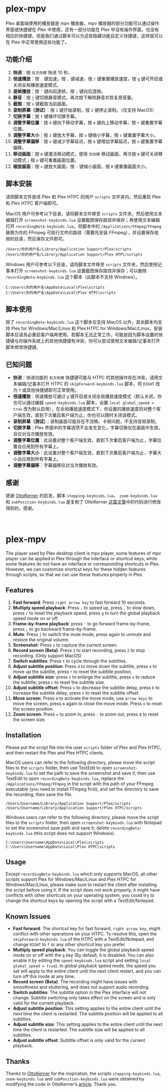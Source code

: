 # plex-mpv
Plex 桌面端使用的播放器是 mpv 播放器，mpv 播放器的部分功能可以通过操作界面或快捷键在 Plex 中使用，还有一部分功能在 Plex 中没有操作界面，也没有相应的快捷键，但是我们通过脚本可以为这些隐藏功能自定义快捷键，这样就可以在 Plex 中正常使用这些功能了。


## 功能介绍

01. **快进**：按 `右方向键` 快进 10 秒。
02. **倍速播放**：按 `.` 键加速，按 `,` 键减速，按 `/` 键重置播放速度，按 `g` 键可开启或关闭全局播放速度模式。
03. **逐帧播放**：按 `’` 键向前逐帧，按 `;` 键向后逐帧。
04. **静音**：按 `j` 键切换静音模式，再次按下解除静音并恢复原音量。
05. **截图**：按 `s` 键截取当前画面。
06. **录制屏幕（测试）**：按 `1` 键开始录制，按 `2` 键停止录制。（仅支持 MacOS）
07. **切换字幕**：按 `t` 键循环切换字幕。
08. **调整字幕位置**：按 `d` 键向下移动字幕，按 `e` 键向上移动字幕，按 `r` 键重置字幕位置。
09. **调整字幕大小**：按 `z` 键放大字幕，按 `x` 键缩小字幕，按 `c` 键重置字幕大小。
10. **调整字幕偏移**：按 `v` 键减少字幕延迟，按 `b` 键增加字幕延迟，按 `n` 键重置字幕偏移。
11. **移动画面**：按 `m` 键激活移动模式，使用 `方向键` 移动画面，再次按 `m` 键可关闭移动模式；按 `o` 键可重置画面位置。
12. **缩放画面**：按 `=` 键放大画面，按 `-` 键缩小画面，按 `0` 键重置画面大小。


## 脚本安装

请把脚本文件放进 Plex 和 Plex HTPC 的用户 `scripts` 文件夹内，然后重启 Plex 和 Plex HTPC 客户端即可。

MacOS 用户可参考以下目录，请将脚本文件移至 `scripts` 文件夹，然后使用文本编辑打开 `screenshot-keybinds.lua` 设置截图保存路径并保存；再使用文本编辑打开 `recordingBeta-keybinds.lua`，将脚本中的 `/Applications/FFmpeg/FFmpeg` 替换为你的 FFmpeg 可执行文件的路径（需要先安装 FFmpeg），并设置保存视频的目录，然后保存文件即可。
```
/Users/你的用户名/Library/Application Support/Plex/scripts
/Users/你的用户名/Library/Application Support/Plex HTPC/scripts
```
Windows 用户可参考以下目录，请将脚本文件移至 `scripts` 文件夹，然后使用记事本打开 `screenshot-keybinds.lua` 设置截图保存路径并保存；可以删除 `recordingBeta-keybinds.lua` 这个脚本（此脚本不支持 Windows）。
```
C:\Users\你的用户名\AppData\Local\Plex\scripts
C:\Users\你的用户名\AppData\Local\Plex HTPC\scripts
```
## 脚本使用

除了 `recordingBeta-keybinds.lua` 这个脚本仅支持 MacOS 以外，其余脚本均支持 Plex for Windows/Mac/Linux 和 Plex HTPC for Windows/Mac/Linux，安装脚本后请务必重启客户端再使用，若脚本无法正常工作，可能是因为脚本设置的快捷键与你操作系统上的其他快捷键有冲突，你可以尝试使用文本编辑/记事本打开脚本修改快捷键。


## 已知问题

- **快进**：快进功能的 `右方向键` 快捷键可能与 HTPC 的其他操作存在冲突，请用文本编辑/记事本打开 HTPC 的 `skipForward-keybinds.lua` 脚本，将 `RIGHT` 改为 `f` 或其他快捷键即可正常使用。
- **倍速播放**：倍速播放可通过 `g` 键开启或关闭全局播放速度模式（默认关闭，你也可以通过编辑 `speed-keybinds.lua` 脚本，设置 `local global_speed = true` 改为默认启用），在全局播放速度模式下，你设置的播放速度将对整个客户端生效，直到下次重启客户端为止，你也可以随时关闭该模式。
- **录制屏幕（测试）**：录制画面可能存在不流畅、卡顿问题，不支持音频录制。
- **切换字幕**：Plex 界面中的字幕选项不会发生变化，字幕切换仅在画面中生效，且仅对当次播放有效。
- **调整字幕位置**：此设置对整个客户端生效，直到下次重启客户端为止，字幕位置会应用到所有字幕上。
- **调整字幕大小**：此设置对整个客户端生效，直到下次重启客户端为止，字幕大小会应用到所有字幕上。
- **调整字幕偏移**：字幕偏移仅对当次播放有效。


## 感谢

感谢 [OttoKerner](https://forums.plex.tv/u/OttoKerner) 的启发，脚本 `stepping-keybinds.lua`、 `zoom-keybinds.lua` 和 `subPosition-keybinds.lua` 是复制了 OttoKerner [这篇文章](https://forums.plex.tv/t/use-mpv-features-which-are-not-exposed-in-plex-for-windows-mac-linux-and-plex-htpc/830025/1)中的代码进行修改得到的，感谢。

　

# plex-mpv
The player used by Plex desktop client is mpv player, some features of mpv player can be applied in Plex through the interface or shortcut keys, while some features do not have an interface or corresponding shortcuts in Plex. However, we can customize shortcut keys for these hidden features through scripts, so that we can use these features properly in Plex.


## Features

01. **Fast forward**: Press `right arrow key` to fast forward 10 seconds.
02. **Multiply speed playback**: Press `.` to speed up, press `,` to slow down, press `/` to reset the playback speed, press `g` to turn the global playback speed mode on or off.
03. **Frame-by-frame playback**: press `'` to go forward frame-by-frame, press `;` to go backward frame-by-frame.
04. **Mute**: Press `j` to switch the mute mode, press again to unmute and restore the original volume.
05. **Screenshot**: Press `s` to capture the current screen.
06. **Record screen (Beta)**: Press `1` to start recording, press `2` to stop recording. (Only support MacOS)
07. **Switch subtitles**: Press `t` to cycle through the subtitles.
08. **Adjust subtitle position**: Press `d` to move down the subtitle, press `e` to move up the subtitle, press `r` to reset the subtitle position.
09. **Adjust subtitle size**: press `z` to enlarge the subtitle, press `x` to reduce the subtitle, press `c` to reset the subtitle size.
10. **Adjust subtitle offset**: Press `v` to decrease the subtitle delay, press `b` to increase the subtitle delay, press `n` to reset the subtitle offset.
11. **Move screen**: Press `m` to activate the move mode, use `arrow keys` to move the screen, press `m` again to close the move mode. Press `o` to reset the screen position.
12. **Zoom screen**: Press `=` to zoom in, press `-` to zoom out, press `0` to reset the screen size.


## Installation

Please put the script file into the user `scripts` folder of Plex and Plex HTPC, and then restart the Plex and Plex HTPC clients.

MacOS users can refer to the following directory, please move the script files to the `scripts` folder, then use TextEdit to open `screenshot-keybinds.lua` to set the path to save the screenshot and save it; then use TextEdit to open `recordingBeta-keybinds.lua`, replace the `/Applications/FFmpeg/FFmpeg` in the script with the path of your FFmpeg executable (you need to install FFmpeg first), and set the directory to save the recording, then save the file.
```
/Users/Username/Library/Application Support/Plex/scripts
/Users/Username/Library/Application Support/Plex HTPC/scripts
```
Windows users can refer to the following directory, please move the script files to the `scripts` folder, then open `screenshot-keybinds.lua` with Notepad to set the screenshot save path and save it; delete `recordingBeta-keybinds.lua` (this script does not support Windows).
```
C:\Users\Username\AppData\Local\Plex\scripts
C:\Users\Username\AppData\Local\Plex HTPC\scripts
```
## Usage

Except `recordingBeta-keybinds.lua` which only supports MacOS, all other scripts support Plex for Windows/Mac/Linux and Plex HTPC for Windows/Mac/Linux, please make sure to restart the client after installing the script before using it. If the script does not work properly, it might have conflicts with other shortcuts on your operating system, you could try to change the shortcut keys by opening the script with a TextEdit/Notepad.


## Known Issues

- **Fast forward**: The shortcut key for fast forward, `right arrow key`, might conflict with other operations on your HTPC. To resolve this, open the `skipForward-keybinds.lua` of the HTPC with a TextEdit/Notepad, and change `RIGHT` to `f` or any other shortcut key you prefer.
- **Multiply speed playback**: You can toggle the global playback speed mode on or off with the `g` key (By default, it is disabled. You can also enable it by editing the `speed-keybinds.lua` script and setting `local global_speed = true`). In global playback speed mode, the speed you set will apply to the entire client until the next client restart, and you can turn off this mode at any time.
- **Record screen (Beta)**: The recording might have issues with smoothness and stuttering, and does not support audio recording.
- **Switch subtitles**: The subtitle option in the Plex interface will not change. Subtitle switching only takes effect on the screen and is only valid for the current playback.
- **Adjust subtitle position**: This setting applies to the entire client until the next time the client is restarted. The subtitle position will be applied to all subtitles.
- **Adjust subtitle size**: This setting applies to the entire client until the next time the client is restarted. The subtitle size will be applied to all subtitles.
- **Adjust subtitle offset**: Subtitle offset is only valid for the current playback.


## Thanks

Thanks to [OttoKerner](https://forums.plex.tv/u/OttoKerner) for the inspiration, the scripts `stepping-keybinds.lua`, `zoom-keybinds.lua` and `subPosition-keybinds.lua` were obtained by modifying the code in OttoKerner’s [article](https://forums.plex.tv/t/use-mpv-features-which-are-not-exposed-in-plex-for-windows-mac-linux-and-plex-htpc/830025/1). Thank you.

